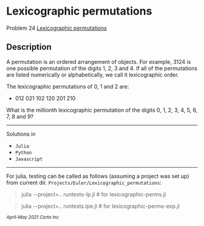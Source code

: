 # Lexicographic permutations

  Problem 24 [Lexicographic permutations](https://projecteuler.net/problem=24)

## Description
A permutation is an ordered arrangement of objects. For example, 3124 is one possible permutation of the digits 1, 2, 3 and 4. If all of the permutations are listed numerically or alphabetically, we call it lexicographic order.

The lexicographic permutations of 0, 1 and 2 are:
  - 012   021   102   120   201   210

What is the millionth lexicographic permutation of the digits 0, 1, 2, 3, 4, 5, 6, 7, 8 and 9?


<hr />

Solutions in
  - `Julia`
  - `Python`
  - `Javascript`

<hr />

For julia, testing can be called as follows (assuming a project was set up) from current dir. `Projects/Euler/Lexicographic_permutations`:

> julia --project=.. runtests-lp.jl  # for lexicographic-perms.jl

> julia --project=.. runtests.lpe.jl # for lexicographic-perms-exp.jl


<p><sub><em>April-May 2021 Corto Inc</sub></em></p>
